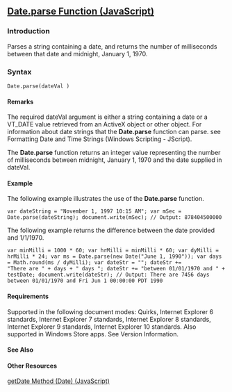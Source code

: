 ## [Date.parse Function (JavaScript)](Date.parse-Function.html)

### Introduction 

 Parses a string containing a date, and returns the number of milliseconds between that date and midnight, January 1, 1970.

### Syntax 

```
Date.parse(dateVal )
```

#### Remarks 

<div id="languageReferenceRemarksSection" class="section" name="collapseableSection" style="">
  <p xmlns:util="util">
    The required <span class="parameter" sdata="paramReference">dateVal</span> argument is either a string containing a date or a VT_DATE value retrieved from an ActiveX object or other object. For
    information about date strings that the <b>Date.parse</b> function can parse. see <span sdata="link">Formatting Date and Time Strings (Windows Scripting - JScript)</span>.
  </p>
  <p xmlns:util="util">
    The <b>Date.parse</b> function returns an integer value representing the number of milliseconds between midnight, January 1, 1970 and the date supplied in <span class="parameter" sdata=
    "paramReference">dateVal</span>.
  </p>
</div>

#### Example 

<p xmlns:util="util">
  The following example illustrates the use of the <b>Date.parse</b> function.
</p>

```
var dateString = "November 1, 1997 10:15 AM"; var mSec = Date.parse(dateString); document.write(mSec); // Output: 878404500000
```

<p xmlns:util="util">
  The following example returns the difference between the date provided and 1/1/1970.
</p>

```
var minMilli = 1000 * 60; var hrMilli = minMilli * 60; var dyMilli = hrMilli * 24; var ms = Date.parse(new Date("June 1, 1990")); var days = Math.round(ms / dyMilli); var dateStr = ""; dateStr +=
"There are " + days + " days "; dateStr += "between 01/01/1970 and " + testDate; document.write(dateStr); // Output: There are 7456 days between 01/01/1970 and Fri Jun 1 00:00:00 PDT 1990
```

#### Requirements 

<div id="requirementsTitleSection" class="section" name="collapseableSection" style="">
  <p xmlns:util="util"></p>
  <p>
    Supported in the following document modes: Quirks, Internet Explorer 6 standards, Internet Explorer 7 standards, Internet Explorer 8 standards, Internet Explorer 9 standards, Internet Explorer 10
    standards. Also supported in Windows Store apps. See Version Information.
  </p>
</div>

#### See Also 

<div id="seeAlsoSection" class="section" name="collapseableSection" style="">
  <h4 class="subHeading">
    Other Resources
  </h4>
  <div class="seeAlsoStyle">
    <span sdata="link" xmlns:util="util"><a href="67e7f07c-dd46-4b42-82d6-e53e4bd33703.htm">getDate Method (Date) (JavaScript)</a></span>
  </div>
</div>

